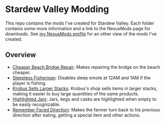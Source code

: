 # Stardew Valley Modding
This repo contains the mods I've created for Stardew Valley. Each folder contains some more information and a link to the NexusMods page for downloads. See [my NexusMods profile](https://www.nexusmods.com/users/5985455) for an other view of the mods I've created.

## Overview
- [Cheaper Beach Bridge Repair](https://github.com/Annosz/StardewValleyModding/tree/master/StardewValleyMods/CheaperBeachBridgeRepair): Makes repairing the bridge on the beach cheaper.
- [Sleepless Fisherman](https://github.com/Annosz/StardewValleyModding/tree/master/StardewValleyMods/SleeplessFisherman): Disables sleep emote at 12AM and 1AM if the player is fishing.
- [Krobus Sells Larger Stacks](https://github.com/Annosz/StardewValleyModding/tree/master/StardewValleyMods/KrobusSellsLargerStacks): Krobus's shop sells items in larger stacks, making it easier to buy large quantities of the same products.
- [Highlighted Jars](https://github.com/Annosz/StardewValleyModding/tree/master/StardewValleyMods/HighlightedJars): Jars, kegs and casks are highlighted when empty to be easily recognizable.
- [Remember Faced Direction](https://github.com/Annosz/StardewValleyModding/tree/master/StardewValleyMods/RememberFacedDirection): Makes the farmer turn back to his previous direction after eating, getting a special item and other actions.
